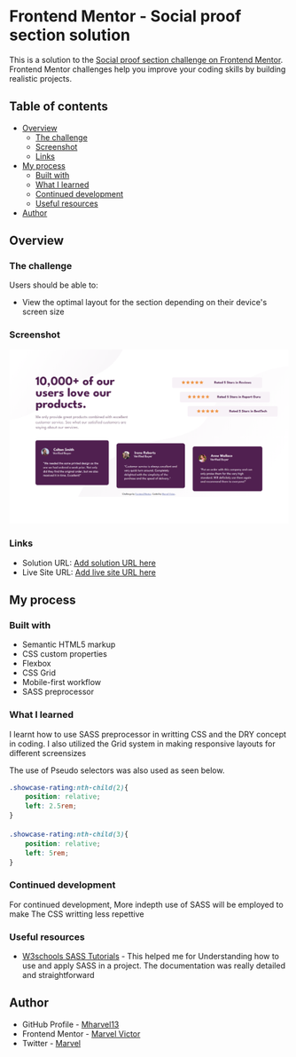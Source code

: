 # Frontend Mentor - Social proof section solution

This is a solution to the [Social proof section challenge on Frontend Mentor](https://www.frontendmentor.io/challenges/social-proof-section-6e0qTv_bA). Frontend Mentor challenges help you improve your coding skills by building realistic projects. 

## Table of contents

- [Overview](#overview)
  - [The challenge](#the-challenge)
  - [Screenshot](#screenshot)
  - [Links](#links)
- [My process](#my-process)
  - [Built with](#built-with)
  - [What I learned](#what-i-learned)
  - [Continued development](#continued-development)
  - [Useful resources](#useful-resources)
- [Author](#author)


## Overview

### The challenge

Users should be able to:

- View the optimal layout for the section depending on their device's screen size

### Screenshot

![My solution image for the Single price grid component coding challenge](./screenshot.png)


### Links

- Solution URL: [Add solution URL here](https://your-solution-url.com)
- Live Site URL: [Add live site URL here](https://your-live-site-url.com)

## My process

### Built with

- Semantic HTML5 markup
- CSS custom properties
- Flexbox
- CSS Grid
- Mobile-first workflow
- SASS preprocessor

### What I learned

I learnt how to use SASS preprocessor in writting CSS and the DRY concept in coding.
I also utilized the Grid system in making responsive layouts for different screensizes

The use of Pseudo selectors was also used as seen below.


```css
.showcase-rating:nth-child(2){
    position: relative;
    left: 2.5rem;
}

.showcase-rating:nth-child(3){
    position: relative;
    left: 5rem;
}
```

### Continued development

For continued development, More indepth use of SASS will be employed to make The CSS writting less repettive


### Useful resources

- [W3schools SASS Tutorials](https://www.w3schools.com/sass/) - This helped me for Understanding how to use and apply SASS in a project. The documentation was really detailed and straightforward

<!-- - [Example resource 2](https://www.example.com) - This is an amazing article which helped me finally understand XYZ. I'd recommend it to anyone still learning this concept. -->


## Author

- GitHub Profile - [Mharvel13](https://github.com/Mharvel13)
- Frontend Mentor - [Marvel Victor](https://www.frontendmentor.io/profile/Mharvel13)
- Twitter - [Marvel](https://twitter.com/Mharvel_O)


